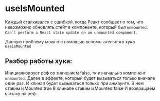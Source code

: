 # useIsMounted

Каждый сталкивался с ошибкой, когда Реакт сообщает о том, что невозможно обновлять стейт в компоненте, который был `unmounted`. `Can't perform a React state update on an unmounted component`.

Данную проблему можно с помощью вспомогательного хука `useIsMounted`

## Разбор работы хука:

Инициализирует реф со значением false, тк изначально компонент `unmounted`.
Далее в эффекте, который будет вызываться только вначале один раз. И клинап будет вызываться только при анмаунте.
В нем ставим isMounted true
В клинапе ставим isMounted false
И возвращаем ссылку на реф.
